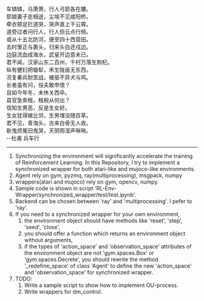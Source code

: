 车辚辚，马萧萧，行人弓箭各在腰。  
耶娘妻子走相送，尘埃不见咸阳桥。  
牵衣顿足拦道哭，哭声直上干云霄。  
道旁过者问行人，行人但云点行频。  
或从十五北防河，便至四十西营田。  
去时里正与裹头，归来头白还戍边。  
边庭流血成海水，武皇开边意未已。  
君不闻，汉家山东二百州，千村万落生荆杞。  
纵有健妇把锄犁，禾生陇亩无东西。  
况复秦兵耐苦战，被驱不异犬与鸡。  
长者虽有问，役夫敢申恨？  
且如今年冬，未休关西卒。  
县官急索租，租税从何出？  
信知生男恶，反是生女好。  
生女犹得嫁比邻，生男埋没随百草。  
君不见，青海头，古来白骨无人收。  
新鬼烦冤旧鬼哭，天阴雨湿声啾啾。  
--杜甫 兵车行

-----
1. Synchronizing the environment will significantly accelerate the training of Reinforcement Learning. In this Repository, I try to implement a synchronized wrapper for both atari-like and mujoco-like environments.
1. Agent rely on gym, pyzmq, ray(multiprocessing), msgpack, numpy
1. wrappers(atari and mujoco) rely on gym, opencv, numpy.
1. Sample code is shown in script 'RL-Env-Wrapper/synchronized_wrapper/test/test.ipynb'.
1. Backend can be chosen between 'ray' and 'multiprocessing'. I pefer to 'ray'.
1. If you need to a synchronized wrapper for your own environment,
    1. the environment object should have methods like 'reset', 'step', 'seed', 'close',
    1. you should offer a function which returns an environment object without arguments,
    1. if the types of 'action_space' and 'observation_space' attributes of the environment object are not 'gym.spaces.Box' or 'gym.spaces.Decrete', you should rewrite the method '\_redefine\_space' of class 'Agent' to define the new 'action_space' and 'observation_space' for synchronized wrapper.
1. TODO:
    1. Write a sample script to show how to implement OU-process.
    1. Write wrappers for dm_control.
